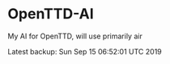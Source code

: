 # OpenTTD-AI
My AI for OpenTTD, will use primarily air

Latest backup: Sun Sep 15 06:52:01 UTC 2019
